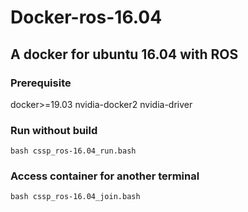 # Docker-ros-16.04
## A docker for ubuntu 16.04 with ROS
### Prerequisite
docker>=19.03 nvidia-docker2 nvidia-driver 
### Run without build
`bash cssp_ros-16.04_run.bash`
### Access container for another terminal 
`bash cssp_ros-16.04_join.bash`
